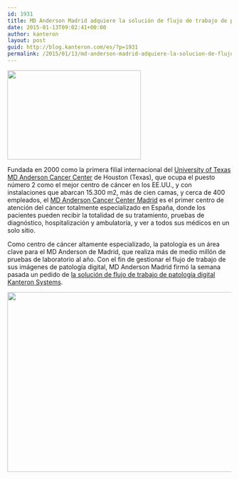 ```yaml
---
id: 1931
title: MD Anderson Madrid adquiere la solución de flujo de trabajo de patología digital de Kanteron Systems
date: 2015-01-13T09:02:41+00:00
author: kanteron
layout: post
guid: http://blog.kanteron.com/es/?p=1931
permalink: /2015/01/13/md-anderson-madrid-adquiere-la-solucion-de-flujo-de-trabajo-de-patologia-digital-de-kanteron-systems/
---
```

<img class="aligncenter" src="http://www.mdanderson.es/sites/default/files/editor/sobre_md_anderson/acerca_mdanderson/logo%20md%20anderson.JPG" alt="" width="300" height="200" />

Fundada en 2000 como la primera filial internacional del <a title="http://www.mdanderson.org/" href="http://www.mdanderson.org/" target="_blank">University of Texas MD Anderson Cancer Center</a> de Houston (Texas), que ocupa el puesto número 2 como el mejor centro de cáncer en los EE.UU., y con instalaciones que abarcan 15.300 m2, más de cien camas, y cerca de 400 empleados, el <a title="http://www.mdanderson.es/en" href="http://www.mdanderson.es/en" target="_blank">MD Anderson Cancer Center Madrid</a> es el primer centro de atención del cáncer totalmente especializado en España, donde los pacientes pueden recibir la totalidad de su tratamiento, pruebas de diagnóstico, hospitalización y ambulatoria, y ver a todos sus médicos en un solo sitio.

Como centro de cáncer altamente especializado, la patología es un área clave para el MD Anderson de Madrid, que realiza más de medio millón de pruebas de laboratorio al año. Con el fin de gestionar el flujo de trabajo de sus imágenes de patología digital, MD Anderson Madrid firmó la semana pasada un pedido de <a title="Módulo de Patología Digital" href="http://blog.kanteron.com/es/solutions/digital-pathology-module/" target="_blank">la solución de flujo de trabajo de patología digital Kanteron Systems</a>.

<img class="aligncenter" src="http://www.mdanderson.es/sites/default/files/editor/recursos/imagenes/md%20anderson%20fachada.jpg" alt="" width="605" height="403" />